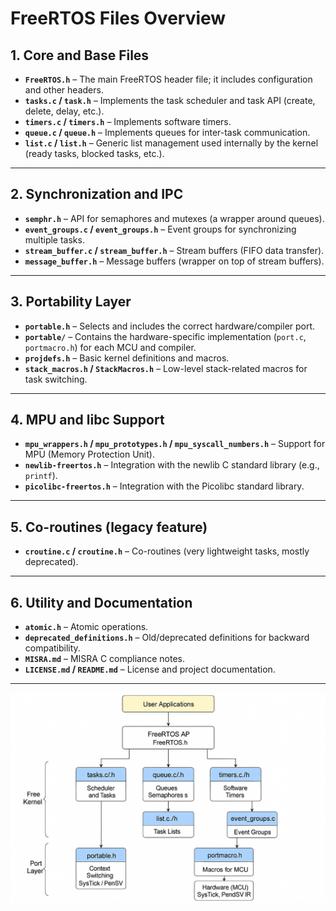 # **FreeRTOS Files Overview**

## **1. Core and Base Files**
- **`FreeRTOS.h`** – The main FreeRTOS header file; it includes configuration and other headers.
- **`tasks.c` / `task.h`** – Implements the task scheduler and task API (create, delete, delay, etc.).
- **`timers.c` / `timers.h`** – Implements software timers.
- **`queue.c` / `queue.h`** – Implements queues for inter-task communication.
- **`list.c` / `list.h`** – Generic list management used internally by the kernel (ready tasks, blocked tasks, etc.).

---

## **2. Synchronization and IPC**
- **`semphr.h`** – API for semaphores and mutexes (a wrapper around queues).
- **`event_groups.c` / `event_groups.h`** – Event groups for synchronizing multiple tasks.
- **`stream_buffer.c` / `stream_buffer.h`** – Stream buffers (FIFO data transfer).
- **`message_buffer.h`** – Message buffers (wrapper on top of stream buffers).

---

## **3. Portability Layer**
- **`portable.h`** – Selects and includes the correct hardware/compiler port.
- **`portable/`** – Contains the hardware-specific implementation (`port.c`, `portmacro.h`) for each MCU and compiler.
- **`projdefs.h`** – Basic kernel definitions and macros.
- **`stack_macros.h` / `StackMacros.h`** – Low-level stack-related macros for task switching.

---

## **4. MPU and libc Support**
- **`mpu_wrappers.h` / `mpu_prototypes.h` / `mpu_syscall_numbers.h`** – Support for MPU (Memory Protection Unit).
- **`newlib-freertos.h`** – Integration with the newlib C standard library (e.g., `printf`).
- **`picolibc-freertos.h`** – Integration with the Picolibc standard library.

---

## **5. Co-routines (legacy feature)**
- **`croutine.c` / `croutine.h`** – Co-routines (very lightweight tasks, mostly deprecated).

---

## **6. Utility and Documentation**
- **`atomic.h`** – Atomic operations.
- **`deprecated_definitions.h`** – Old/deprecated definitions for backward compatibility.
- **`MISRA.md`** – MISRA C compliance notes.
- **`LICENSE.md` / `README.md`** – License and project documentation.

---

<p align="center">
  <img src="./FreeRTOS.png" alt="FreeRTOS Diagram" width="600">
</p>
